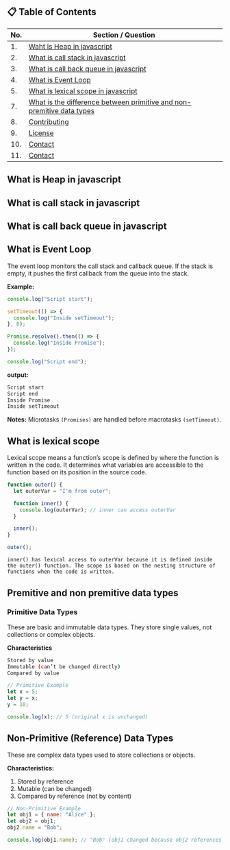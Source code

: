## 📋 Table of Contents

| No. | Section / Question                                                                                               |
| --- | ---------------------------------------------------------------------------------------------------------------- |
| 1.  | [Waht is Heap in javascript](#what-is-heap-in-javascript)                                                        |
| 2.  | [What is call stack in javascript](#What-is-call-stack-in-javascript)                                            |
| 3.  | [What is call back queue in javascript](#what-is-call-back-queue-in-javascript)                                  |
| 4.  | [What is Event Loop](#what-is-event-loop)                                                                        |
| 5.  | [What is lexical scope in javascript](#what-is-lexical-scope)                                                    |
| 7.  | [What is the difference between primitive and non-premitive data types](#premitive-and-non-premitive-data-types) |
| 8.  | [Contributing](#contributing)                                                                                    |
| 9.  | [License](#license)                                                                                              |
| 10. | [Contact](#contact)                                                                                              |
| 11. | [Contact](#contact)                                                                                              |

## What is Heap in javascript

## What is call stack in javascript

## What is call back queue in javascript

## What is Event Loop

The event loop monitors the call stack and callback queue. If the stack is empty, it pushes the first callback from the queue into the stack.

**Example:**

```javascript
console.log("Script start");

setTimeout(() => {
  console.log("Inside setTimeout");
}, 0);

Promise.resolve().then(() => {
  console.log("Inside Promise");
});

console.log("Script end");
```

**output:**

```bash
Script start
Script end
Inside Promise
Inside setTimeout
```

**Notes:**
Microtasks `(Promises)` are handled before macrotasks `(setTimeout)`.

## What is lexical scope

Lexical scope means a function’s scope is defined by where the function is written in the code. It determines what variables are accessible to the function based on its position in the source code.

```javascript
function outer() {
  let outerVar = "I'm from outer";

  function inner() {
    console.log(outerVar); // inner can access outerVar
  }

  inner();
}

outer();
```

`inner() has lexical access to outerVar because it is defined inside the outer() function.
The scope is based on the nesting structure of functions when the code is written.`

## Premitive and non premitive data types

### Primitive Data Types

These are basic and immutable data types. They store single values, not collections or complex objects.

**Characteristics**

```bash
Stored by value
Immutable (can’t be changed directly)
Compared by value
```

```javascript
// Primitive Example
let x = 5;
let y = x;
y = 10;

console.log(x); // 5 (original x is unchanged)
```

## Non-Primitive (Reference) Data Types

These are complex data types used to store collections or objects.

**Characteristics:**

1. Stored by reference
2. Mutable (can be changed)
3. Compared by reference (not by content)

```javascript
// Non-Primitive Example
let obj1 = { name: "Alice" };
let obj2 = obj1;
obj2.name = "Bob";

console.log(obj1.name); // "Bob" (obj1 changed because obj2 references the same object)
```
